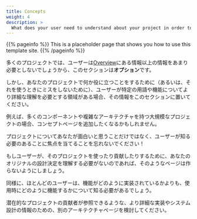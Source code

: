 ```yaml
---
title: Concepts
weight: 4
description: >
  What does your user need to understand about your project in order to use it - or potentially contribute to it?
---
```


{{% pageinfo %}}
This is a placeholder page that shows you how to use this template site.
{{% /pageinfo %}}

多くのプロジェクトでは、ユーザーは[Overview](/general/overview/)にある情報以上の情報をあまり必要としないでしょうから、このセクションは**オプション**です。

しかし、あなたのプロジェクトで何か役に立つことをするために（あるいは、それを使うときにミスをしないために）、ユーザーが特定の用語や機能についてより詳細な理解を必要とする領域がある場合、その情報をこのセクションに置いてください。

例えば、多くのコンポーネントや複雑なアーキテクチャを持つ大規模なプロジェクトの場合、コンセプトページを追加したくなるかもしれません。

プロジェクトについてあなたが面白いと思うことだけではなく、ユーザーが知る必要のあることに焦点を当てることを忘れないでください！

もしユーザーが、そのプロジェクトを使ったり貢献したりするために、あなたのオリジナルの設計決定を理解する必要がないのであれば、そのようなページは作らないようにしましょう。

同様に、ほとんどのユーザーは、機能がどのように実装されているかよりも、使用時にどのように機能するかについて知る必要があるでしょう。

潜在的なプロジェクトの貢献者が参照できるような、より詳細な実装やシステム設計の情報のための、別のアーキテクチャページを検討してください。

